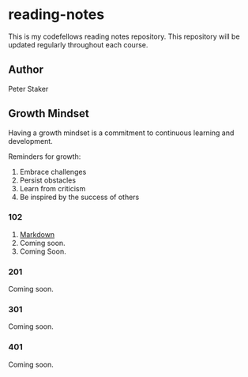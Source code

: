 # reading-notes
This is my codefellows reading notes repository. This repository will be updated regularly throughout each course.

## Author
Peter Staker

## Growth Mindset
Having a growth mindset is a commitment to continuous learning and development. 

Reminders for growth:
1. Embrace challenges
1. Persist obstacles
1. Learn from criticism
1. Be inspired by the success of others
 
### 102
1. [Markdown](https://peterjast.github.io/reading-notes/class01)
1. Coming soon.
1. Coming Soon.
 
### 201

Coming soon.

### 301

Coming soon.

### 401

Coming soon.
